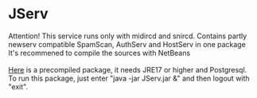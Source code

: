 # JServ
 Attention! This service runs only with midircd and snircd.
 Contains partly newserv compatible SpamScan, AuthServ and HostServ in one package<br>
 It's recommened to compile the sources with NetBeans<br>
 <br>
 [Here](https://github.com/user-attachments/files/19636939/JServ.zip) is a precompiled package, it needs JRE17 or higher and Postgresql.
 <br>
 To run this package, just enter "java -jar JServ.jar &" and then logout with "exit".<br>
